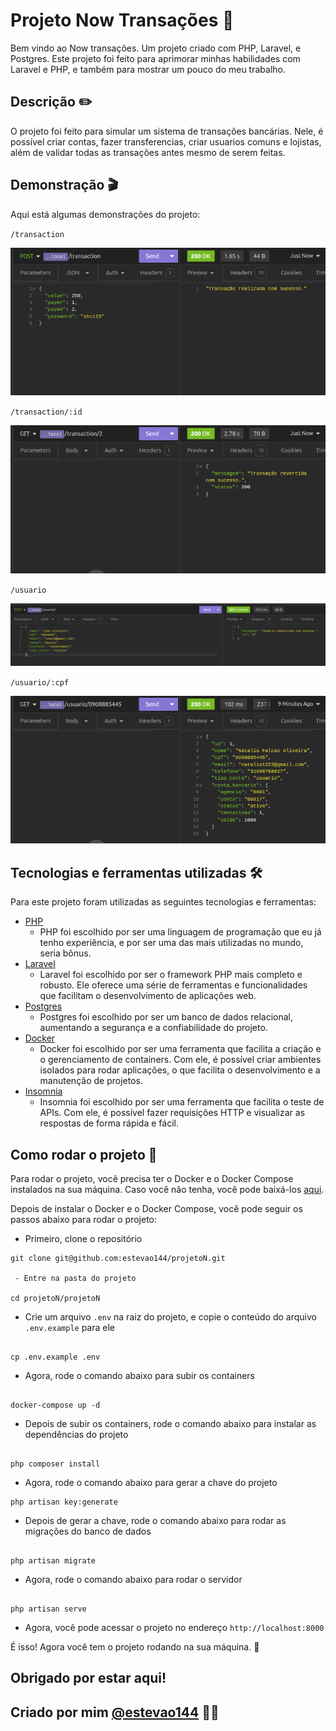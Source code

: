 # Projeto Now Transações 🚀

Bem vindo ao Now transações. Um projeto criado com PHP, Laravel, e Postgres. Este projeto foi
feito para aprimorar minhas habilidades com Laravel e PHP, e também para mostrar um pouco do meu
trabalho.

## Descrição ✏️

O projeto foi feito para simular um sistema de transações bancárias. Nele, é possível criar contas, fazer transferencias, criar usuarios comuns e lojistas, além de validar todas as transações antes mesmo de serem feitas.

## Demonstração 🎬

Aqui está algumas demonstrações do projeto:

`/transaction`

<img src="./imagens/transacao.png" alt="preview transação" />

`/transaction/:id`

<img src="./imagens/reversao.png" alt="preview reversao" />

`/usuario`

<img src="./imagens/cadastroUsuario.png" alt="preview cadastro usuario" />

`/usuario/:cpf`

<img src="./imagens/buscaUsuario.png" alt="preview busca usuario" />

## Tecnologias e ferramentas utilizadas 🛠️

Para este projeto foram utilizadas as seguintes tecnologias e ferramentas:

- [PHP](https://www.php.net/)
  - PHP foi escolhido por ser uma linguagem de programação que eu já tenho experiência, e por ser uma das mais utilizadas no mundo, seria bônus.
- [Laravel](https://laravel.com/)
  - Laravel foi escolhido por ser o framework PHP mais completo e robusto. Ele oferece uma série de ferramentas e funcionalidades que facilitam o desenvolvimento de aplicações web.
- [Postgres](https://www.postgresql.org/)
  - Postgres foi escolhido por ser um banco de dados relacional, aumentando a segurança e a confiabilidade do projeto. 
- [Docker](https://www.docker.com/)
  - Docker foi escolhido por ser uma ferramenta que facilita a criação e o gerenciamento de containers. Com ele, é possível criar ambientes isolados para rodar aplicações, o que facilita o desenvolvimento e a manutenção de projetos.
- [Insomnia](https://insomnia.rest/)
  - Insomnia foi escolhido por ser uma ferramenta que facilita o teste de APIs. Com ele, é possível fazer requisições HTTP e visualizar as respostas de forma rápida e fácil.

## Como rodar o projeto 🚀

Para rodar o projeto, você precisa ter o Docker e o Docker Compose instalados na sua máquina. Caso você não tenha, você pode baixá-los [aqui](https://www.docker.com/get-started).

Depois de instalar o Docker e o Docker Compose, você pode seguir os passos abaixo para rodar o projeto:

- Primeiro, clone o repositório

```
git clone git@github.com:estevao144/projetoN.git

 - Entre na pasta do projeto

cd projetoN/projetoN
```

- Crie um arquivo `.env` na raiz do projeto, e copie o conteúdo do arquivo `.env.example` para ele

```

cp .env.example .env
```

- Agora, rode o comando abaixo para subir os containers

```

docker-compose up -d
```

- Depois de subir os containers, rode o comando abaixo para instalar as dependências do projeto

```

php composer install
```

- Agora, rode o comando abaixo para gerar a chave do projeto

```
php artisan key:generate
```

- Depois de gerar a chave, rode o comando abaixo para rodar as migrações do banco de dados

```

php artisan migrate
```

- Agora, rode o comando abaixo para rodar o servidor

```

php artisan serve
```

- Agora, você pode acessar o projeto no endereço `http://localhost:8000`

É isso! Agora você tem o projeto rodando na sua máquina. 🚀

## Obrigado por estar aqui!

## Criado por mim [@estevao144](https://www.github.com/estevao) 🚀✨
